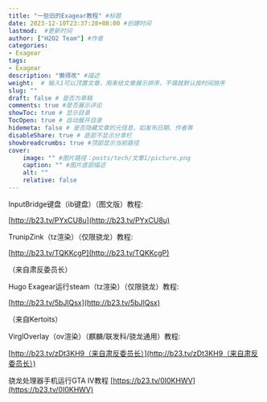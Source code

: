 ```yaml
---
title: "一些旧的Exagear教程" #标题
date: 2023-12-10T23:37:28+08:00 #创建时间
lastmod:  #更新时间
author: ["H2O2 Team"] #作者
categories: 
- Exagear
tags: 
- Exagear
description: "懒得改" #描述
weight:  # 输入1可以顶置文章，用来给文章展示排序，不填就默认按时间排序
slug: ""
draft: false # 是否为草稿
comments: true #是否展示评论
showToc: true # 显示目录
TocOpen: true # 自动展开目录
hidemeta: false # 是否隐藏文章的元信息，如发布日期、作者等
disableShare: true # 底部不显示分享栏
showbreadcrumbs: true #顶部显示当前路径
cover:
    image: "" #图片路径：posts/tech/文章1/picture.png
    caption: "" #图片底部描述
    alt: ""
    relative: false
--- 
```


InputBridge键盘（ib键盘）（图文版）教程:

[http://b23.tv/PYxCU8u](http://b23.tv/PYxCU8u)

TrunipZink（tz渲染）（仅限骁龙）教程:

[http://b23.tv/TQKKcgP](http://b23.tv/TQKKcgP)

（来自肃反委员长）

Hugo Exagear运行steam（tz渲染）（仅限骁龙）教程:

[http://b23.tv/5bJlQsx](http://b23.tv/5bJlQsx)

（来自Kertoits）

VirglOverlay（ov渲染）（麒麟/联发科/骁龙通用）教程:

[http://b23.tv/zDt3KH9（来自肃反委员长）](http://b23.tv/zDt3KH9（来自肃反委员长）)

骁龙处理器手机运行GTA IV教程 [https://b23.tv/0I0KHWV](https://b23.tv/0I0KHWV)